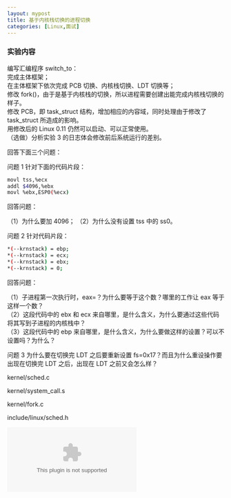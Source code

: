 ```yaml
---
layout: mypost
title: 基于内核栈切换的进程切换
categories: [Linux,面试]
---
```


### 实验内容


编写汇编程序 switch_to：  
完成主体框架；  
在主体框架下依次完成 PCB 切换、内核栈切换、LDT 切换等；  
修改 fork()，由于是基于内核栈的切换，所以进程需要创建出能完成内核栈切换的样子。  
修改 PCB，即 task_struct 结构，增加相应的内容域，同时处理由于修改了 task_struct 所造成的影响。  
用修改后的 Linux 0.11 仍然可以启动、可以正常使用。  
（选做）分析实验 3 的日志体会修改前后系统运行的差别。  

回答下面三个问题：

问题 1
针对下面的代码片段：
```bash
movl tss,%ecx
addl $4096,%ebx
movl %ebx,ESP0(%ecx)
```
回答问题：

（1）为什么要加 4096；
（2）为什么没有设置 tss 中的 ss0。  

问题 2
针对代码片段：
```bash
*(--krnstack) = ebp;
*(--krnstack) = ecx;
*(--krnstack) = ebx;
*(--krnstack) = 0;
```

回答问题：

（1）子进程第一次执行时，eax=？为什么要等于这个数？哪里的工作让 eax 等于这样一个数？  
（2）这段代码中的 ebx 和 ecx 来自哪里，是什么含义，为什么要通过这些代码将其写到子进程的内核栈中？  
（3）这段代码中的 ebp 来自哪里，是什么含义，为什么要做这样的设置？可以不设置吗？为什么？

问题 3
为什么要在切换完 LDT 之后要重新设置 fs=0x17？而且为什么重设操作要出现在切换完 LDT 之后，出现在 LDT 之前又会怎么样？


kernel/sched.c

kernel/system_call.s

kernel/fork.c

include/linux/sched.h

![zip](os.zip)
